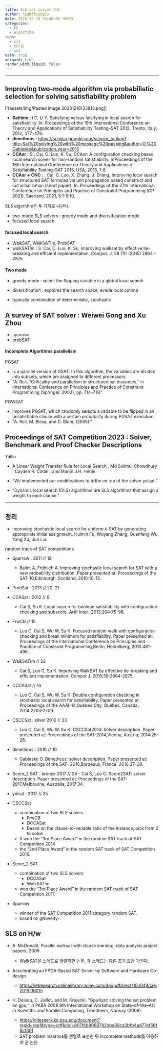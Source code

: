 ```yaml
---
title: SLS sat solver 서칭
author: highcloud100
date: 2023-12-18 10:46:00 +0900
categories:
  - CS
  - algortihm
tags:
  - sls
  - 연구실
  - sat
math: true
mermaid: true
render_with_liquid: false
---
```

---

## Improving two-mode algorithm via probabilistic selection for solving satisfiability problem

![[assets/img/Pasted image 20231218133813.png]]

- **Sattime** : i C, Li Y. Satisfying versus falsifying in local search for satisfiability. In: Proceedings of the 15th International Conference on Theory and Applications of Satisfiability Testing–SAT 2012, Trento, Italy, 2012, 477-478.
- **dimetheus** : https://scholar.google.com/scholar_lookup?title=Sat%20solving%20with%20message%20passing&author=O.%20Gableske&publication_year=2016
- **CCAnr** : S . Cai, C. Luo, K. Su, CCAnr: A configuration checking based local search solver for non-random satisfiability. InProceedings of the 18th International Conference on Theory and Applications of Satisfiability Testing–SAT 2015, USA, 2015, 1-8.
- **CCAnr  + CNC** : . Cai, C. Luo, X. Zhang, J. Zhang, Improving local search for structured SAT formulas via unit propagation based construct and cut initialization (short paper). In: Proceedings of the 27th International Conference on Principles and Practice of Constraint Programming (CP 2021), Saarland, 2021, 5:1-5:10.


SLS algorithm은 두 가지로 나뉜다. 
- two-mode SLS solvers : greedy mode and diversification mode 
- focused local search

#### focused local search
- WalkSAT, WalkSATlm, ProbSAT
- walkSATlm : S. Cai, C. Luo, K. Su, Improving walksat by effective tie-breaking and efficient implementation, Comput. J. 58 (11) (2015) 2864 –2875.

#### Two mode
- greedy mode : select the flipping variable in a global local search 
- diversification : explores the search space, evade local optima

- typically combination of deterministic, stochastic


## A survey of SAT solver : Weiwei Gong and Xu Zhou

- sparrow 
- probSAT

#### Incomplete Algorithms parallelism
PGSAT 
- is a parallel version of GSAT. In this algorithm, the variables are divided into subsets, which are assigned to different processors.
- "A. Roli, “Criticality and parallelism in structured sat instances,” in International Conference on Principles and Practice of Constraint Programming (Springer, 2002), pp. 714–719."

PGWSAT 
- improves PGSAT, which randomly selects a variable to be flipped in an unsatisfiable clause with a certain probability during PGSAT execution. 
- "A. Roli, M. Blesa, and C. Blum, (2005)."

## Proceedings of SAT Competition 2023 : Solver, Benchmark and Proof Checker Descriptions

Yallin
- A Linear Weight Transfer Rule for Local Search ,  Md Solimul Chowdhury , Cayden R. Codel , and Marijn J.H. Heule

- “We implemented our modifications to ddfw on top of the solver yalsat.” 
- “Dynamic local search (DLS) algorithms are SLS algorithms that assign a weight to each clause.” 



---
## 정리 
- Improving stochastic local search for uniform k-SAT by generating appropriate initial assignment, Huimin Fu, Wuyang Zhang, Guanfeng Wu, Yang Xu, Jun Liu

random track of SAT competitions

- Sparrow : 2011 // 19
	- Balint A, Fröhlich A. Improving stochastic local search for SAT with a new probability distribution. Paper presented at: Proceedings of the SAT-10,Edinburgh, Scotland; 2010:10-15.
- ProbSat : 2013 // 20, 21
- CCASat : 2012 // 6
	- Cai S, Su K. Local search for boolean satisfiability with configuration checking and subscore. Artif Intell. 2013;204:75-98.
- FrwCB // 15
	- Luo C, Cai S, Wu W, Su K. Focused random walk with configuration checking and break minimum for satisfiability. Paper presented at: Proceedings of the International Conference on Principles and Practice of Constraint Programming,Berlin, Heidelberg; 2013:481-496.
- WalkSATlm // 22
	- Cai S, Luo C, Su K. Improving WalkSAT by effective tie-breaking and efficient implementation. Comput J. 2015;58:2864-2875.

- DCCASat // 16
	- Luo C, Cai S, Wu W, Su K. Double configuration checking in stochastic local search for satisfiability. Paper presented at: Proceedings of the AAAI-14,Québec City, Québec, Canada; 2014:2703-2709.
- CSCCSat : silver 2016 // 23
	- Luo C, Cai S, Wu W, Su K. CSCCSat2014: Solver description. Paper presented at: Proceedings of the SAT-2014,Vienna, Austria; 2014:25-26.
- dimetheus : 2016 // 10
	- Gableske O. Dimetheus: solver description. Paper presented at: Proceedings of the SAT- 2016,Bordeaux, France; 2016:37-38.
- Score_2 SAT : bronze 2017 // 24
		- Cai S, Luo C. Score2SAT: solver description. Paper presented at: Proceedings of the SAT-2017,Melbourne, Australia; 2017:34.
- yalsat : 2017 // 25

 
- CSCCSat
	- combination of two SLS solvers 
		 - FrwCB
		 - DCCASat
		 - Based on the clause-to-variable ratio of the instance, pick from 2 to solve
	- It won the “3rd Place Award” in the random SAT track of SAT Competition 2014
	- the “2nd Place Award” in the random SAT track of SAT Competition 2016.

- Score_2 SAT
	- combination of two SLS solvers
		- DCCASat
		- WalkSATlm
	- won the “3rd Place Award” in the random SAT track of SAT Competition 2017.

- Sparrow 
	- winner of the SAT Competition 2011 category random SAT.
	- based on gNovelty+



## SLS on H/w

- A. McDonald, Parallel walksat with clause learning. data analysis project papers, 2009
	- WalkSAT을 스레드로 병렬화한 논문, 각 스레드는 다른 초기 값을 가진다.
	

- Accelerating an FPGA-Based SAT Solver by Software and Hardware Co-design
	- https://ietresearch.onlinelibrary.wiley.com/doi/pdfdirect/10.1049/cje.2019.06015

- H. Deleau, C. Jaillet, and M. Krajecki, “Gpu4sat: solving the sat problem on gpu,” in PARA 2008 9th International Workshop on State–of–the–Art in Scientific and Parallel Computing, Trondheim, Norway (2008).
	- https://citeseerx.ist.psu.edu/document?repid=rep1&type=pdf&doi=807f4b8069782bba68ca2bfb4ad77ef56f8cf30f
	- SAT problem instance를 행렬로 표현한 뒤 incomplete methods를 이용하여 푼 논문